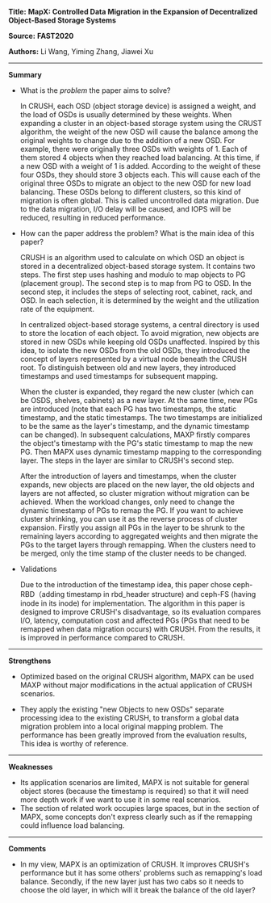 **Title:** **MapX: Controlled Data Migration in the Expansion of Decentralized Object-Based Storage Systems**

**Source:** **FAST2020**

**Authors:** Li Wang, Yiming Zhang, Jiawei Xu


---

**Summary**

- What is the *problem* the paper aims to solve?

   In CRUSH, each OSD (object storage device) is assigned a weight, and the load of OSDs is usually determined by these weights. When expanding a cluster in an object-based storage system using the CRUST algorithm, the weight of the new OSD will cause the balance among the original weights to change due to the addition of a new OSD. For example, there were originally three OSDs with weights of 1. Each of them stored 4 objects when they reached load balancing. At this time, if a new OSD with a weight of 1 is added. According to the weight of these four OSDs, they should store 3 objects each. This will cause each of the original three OSDs to migrate an object to the new OSD for new load balancing. These OSDs belong to different clusters, so this kind of migration is often global. This is called uncontrolled data migration. Due to the data migration, I/O delay will be caused, and IOPS will be reduced, resulting in reduced performance.

- How can the paper address the problem? What is the main idea of this paper?

  CRUSH is an algorithm used to calculate on which OSD an object is stored in a decentralized object-based storage system. It contains two steps. The first step uses hashing and modulo to map objects to PG (placement group). The second step is to map from PG to OSD. In the second step, it includes the steps of selecting root, cabinet, rack, and OSD. In each selection, it is determined by the weight and the utilization rate of the equipment.

  In centralized object-based storage systems, a central directory is used to store the location of each object. To avoid migration, new objects are stored in new OSDs while keeping old OSDs unaffected. Inspired by this idea, to isolate the new OSDs from the old OSDs, they introduced the concept of layers represented by a virtual node beneath the CRUSH root. To distinguish between old and new layers, they introduced timestamps and used timestamps for subsequent mapping.

  When the cluster is expanded, they regard the new cluster (which can be OSDS, shelves, cabinets) as a new layer. At the same time, new PGs are introduced (note that each PG has two timestamps, the static timestamp, and the static timestamps. The two timestamps are initialized to be the same as the layer's timestamp, and the dynamic timestamp can be changed). In subsequent calculations, MAXP firstly compares the object's timestamp with the PG's static timestamp to map the new PG. Then MAPX uses dynamic timestamp mapping to the corresponding layer. The steps in the layer are similar to CRUSH's second step.

  After the introduction of layers and timestamps, when the cluster expands, new objects are placed on the new layer, the old objects and layers are not affected, so cluster migration without migration can be achieved. When the workload changes, only need to change the dynamic timestamp of PGs to remap the PG. If you want to achieve cluster shrinking, you can use it as the reverse process of cluster expansion. Firstly you assign all PGs in the layer to be shrunk to the remaining layers according to aggregated weights and then migrate the PGs to the target layers through remapping. When the clusters need to be merged, only the time stamp of the cluster needs to be changed.


- Validations

   Due to the introduction of the timestamp idea, this paper chose ceph-RBD（adding timestamp in rbd_header structure) and ceph-FS (having inode in its inode) for implementation. The algorithm in this paper is designed to improve CRUSH's disadvantage, so its evaluation compares I/O, latency, computation cost and affected PGs (PGs that need to be remapped when data migration occurs) with CRUSH. From the results, it is improved in performance compared to CRUSH.

---

**Strengthens**  

- Optimized based on the original CRUSH algorithm, MAPX can be used MAXP without major modifications in the actual application of CRUSH scenarios.


- They apply the existing "new Objects to new OSDs" separate processing idea to the existing CRUSH, to transform a global data migration problem into a local original mapping problem. The performance has been greatly improved from the evaluation results, This idea is worthy of reference.


---

**Weaknesses**  

- Its application scenarios are limited, MAPX is not suitable for general object stores (because the timestamp is required) so that it will need more depth work if we want to use it in some real scenarios.
- The section of related work occupies large spaces, but in the section of MAPX, some concepts don't express clearly such as if the remapping could influence load balancing.

---

**Comments**  

- In my view, MAPX is an optimization of CRUSH. It improves CRUSH's performance but it has some others' problems such as remapping's load balance. Secondly, if the new layer just has two cabs so it needs to choose the old layer, in which will it break the balance of the old layer?
